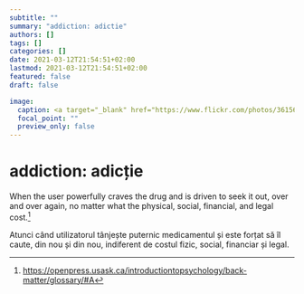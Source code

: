 ```yaml
---
subtitle: ""
summary: "addiction: adictie"
authors: []
tags: []
categories: []
date: 2021-03-12T21:54:51+02:00
lastmod: 2021-03-12T21:54:51+02:00
featured: false
draft: false

image:
  caption: <a target="_blank" href="https://www.flickr.com/photos/36156889@N05/8550650508">&quot;Fantasma Lusitano Cigarret&quot;</a> by <a target="_blank" href="https://www.flickr.com/photos/36156889@N05">CarlosMDSilva</a> is licensed under <a target="_blank" href="https://creativecommons.org/licenses/by-nd/2.0/?ref=ccsearch&amp;atype=rich">CC BY-ND 2.0</a>
  focal_point: ""
  preview_only: false
---
```


# addiction: adicție

When the user powerfully craves the drug and is driven to seek it out, over and over again, no matter what the physical, social, financial, and legal cost.[^1]

Atunci când utilizatorul tânjește puternic medicamentul și este forțat să îl caute, din nou și din nou, indiferent de costul fizic, social, financiar și legal.

[^1]: <a target="_blank" href="https://openpress.usask.ca/introductiontopsychology/back-matter/glossary/#A">https://openpress.usask.ca/introductiontopsychology/back-matter/glossary/#A</a>
